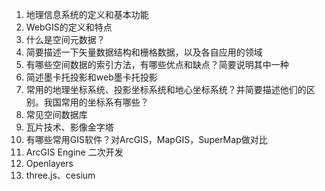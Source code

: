 1. 地理信息系统的定义和基本功能
2. WebGIS的定义和特点
3. 什么是空间元数据？
4. 简要描述一下矢量数据结构和栅格数据，以及各自应用的领域
5. 有哪些空间数据的索引方法，有哪些优点和缺点？简要说明其中一种
6. 简述墨卡托投影和web墨卡托投影
7. 常用的地理坐标系统、投影坐标系统和地心坐标系统？并简要描述他们的区别。我国常用的坐标系有哪些？
8. 常见空间数据库
9. 瓦片技术、影像金字塔
10. 有哪些常用GIS软件？对ArcGIS，MapGIS，SuperMap做对比
11. ArcGIS Engine 二次开发
12. Openlayers
13. three.js、cesium